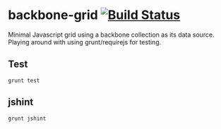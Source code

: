 # backbone-grid [![Build Status](https://travis-ci.org/jamesrr39/backbone-grid.svg?branch=master)](https://travis-ci.org/jamesrr39/backbone-grid)
Minimal Javascript grid using a backbone collection as its data source.
Playing around with using grunt/requirejs for testing.

## Test ##

    grunt test

## jshint ##

    grunt jshint